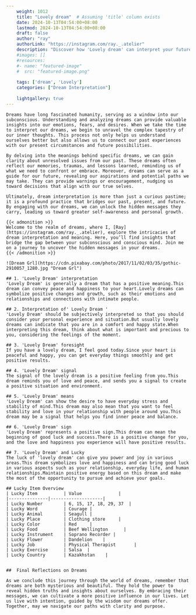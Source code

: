 ```yaml
---
    weight: 1012
    title: "Lovely dream"  # Assuming 'title' column exists
    date: 2024-10-13T04:54:00+08:00
    lastmod: 2024-10-13T04:54:00+08:00
    draft: false
    author: "ray"
    authorLink: "https://instagram.com/ray._.atelier"
    description: "Discover how 'Lovely dream' can interpret your future and uncover its significant meanings in your life."
    #images: []
    #resources:
    #- name: "featured-image"
    #  src: "featured-image.png"
    
    tags: ['dream', 'Lovely']
    categories: ["Dream Interpretation"]
    
    lightgallery: true
---
```

    
    Dreams have long fascinated humanity, serving as a window into our subconscious. Understanding and analyzing dreams can provide valuable insights into our emotions, fears, and desires. When we take the time to interpret our dreams, we begin to unravel the complex tapestry of our inner thoughts. This process not only helps us understand ourselves better but also allows us to connect our past experiences with our present circumstances and future possibilities.
    
    By delving into the meanings behind specific dreams, we can gain clarity about unresolved issues from our past. These dreams often reflect our memories, traumas, and lessons learned, reminding us of what we need to confront or embrace. Moreover, dreams can serve as a guide for our future, revealing our aspirations and potential paths we may take. They can provide warnings or encouragement, nudging us toward decisions that align with our true selves.
    
    Ultimately, dream interpretation is more than just a curious pastime; it is a profound practice that bridges our past, present, and future. By engaging with our dreams, we can unlock the hidden messages they carry, leading us toward greater self-awareness and personal growth.
    
    {{< admonition >}}
    Welcome to the realm of dreams, where I, [Ray](https://instagram.com/ray._.atelier), explore the intricacies of dream interpretation and meaning. Here, you’ll find insights that bridge the gap between your subconscious and conscious mind. Join me on a journey to uncover the hidden messages in your dreams.
    {{< /admonition >}}
    
    ![Dream Grl](https://cdn.pixabay.com/photo/2017/11/02/03/35/gothic-2910057_1280.jpg "Dream Grl")
    
    ## 1. 'Lovely Dream' interpretation
    'Lovely Dream' is generally a dream that has a positive meaning.This dream can convey peace and happiness to your heart.Lovely dreams can symbolize positive changes and growth, such as their emotions and relationships and connections with intimate people.
    
    ## 2. Interpretation of' Lovely Dream '
    'Lovely Dream' should be subjectively interpreted so that you should consider your personal experience and situation.But usually lovely dreams can indicate that you are in a comfort and happy state.When interpreting this dream, think about what is important and precious to you, considering the feelings of the moment.
    
    ## 3. 'Lovely Dream' foresight
    If you have a lovely dream, I feel good today.Since your heart is peaceful and happy, you can get everyday things smoothly and get positive results.
    
    ## 4. 'Lovely Dream' signal
    The signal of the lovely dream is a positive feeling from you.This dream reminds you of love and peace, and sends you a signal to create a positive situation and environment.
    
    ## 5. 'Lovely Dream' means
    'Lovely Dream' can show the desire to have everyday stress and stability of mind.This dream may also mean that you want to feel stability and love in your relationship with people around you.This dream may be a signal that helps you find inner peace and balance.
    
    ## 6. 'Lovely Dream' sign
    'Lovely Dream' represents a positive sign.This dream can mean the beginning of good luck and success.There is a positive change for you, and the love and happiness you experience will have positive results.
    
    ## 7. 'Lovely Dream' and Lucky
    The luck of 'lovely dream' can give you power and joy in various areas.This dream symbolizes love and happiness and can bring good luck in various aspects such as your relationship, everyday life, and human relationships.Maintain positive energy based on this dream and make the most of the opportunity to pursue and achieve your goals.
    
    ## Lucky Item Overview
    | Lucky Item          | Value              |
    |---------------|--------------------|
    | Lucky Number        | 6, 15, 17, 18, 29, 37  |
    | Lucky Word          | Courage |
    | Lucky Animal        | Seagull |
    | Lucky Place         | Clothing store     |
    | Lucky Color         | Red     |
    | Lucky Food          | Beef Wellington      |
    | Lucky Instrument    | Soprano Recorder |
    | Lucky Flower        | Dandelion    |
    | Lucky Job           | Physical Therapist       |
    | Lucky Exercise      | Salsa  |
    | Lucky Country       | Kazakhstan    |
    
    
    ##  Final Reflections on Dreams
    
    As we conclude this journey through the world of dreams, remember that dreams are both mysterious and beautiful. They hold the power to reveal hidden truths and insights about ourselves. By embracing their messages, we can cultivate a more positive influence in our lives. Let us live with intention, guided by the wisdom our dreams offer. Together, may we navigate our paths with clarity and purpose.
    